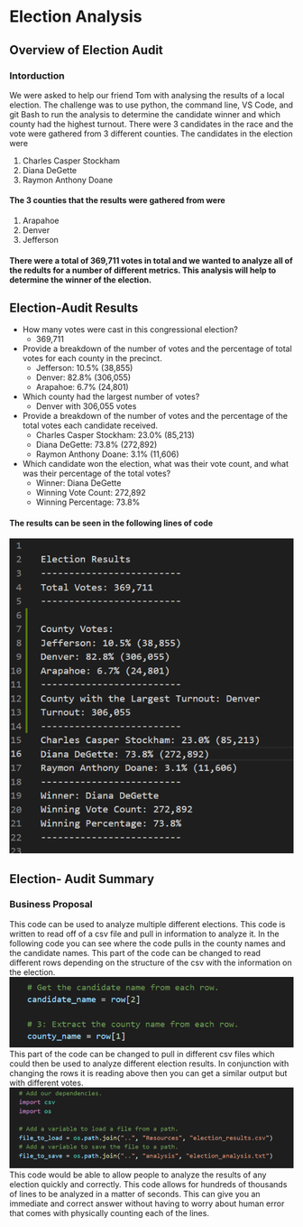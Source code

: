 # Election Analysis
## Overview of Election Audit
### Intorduction
We were asked to help our friend Tom with analysing the results of a local election. The challenge was to use python, the command line, VS Code, and git Bash to run the analysis to determine the candidate winner and which county had the highest turnout. There were 3 candidates in the race and the vote were gathered from 3 different counties. The candidates in the election were
1. Charles Casper Stockham
2. Diana DeGette
3. Raymon Anthony Doane
#### The 3 counties that the results were gathered from were
1. Arapahoe
2. Denver
3. Jefferson
#### There were a total of 369,711 votes in total and we wanted to analyze all of the redults for a number of different metrics. This analysis will help to determine the winner of the election.
## Election-Audit Results
* How many votes were cast in this congressional election?
  * 369,711
* Provide a breakdown of the number of votes and the percentage of total votes for each county in the precinct.
  * Jefferson: 10.5% (38,855)
  * Denver: 82.8% (306,055)
  * Arapahoe: 6.7% (24,801)
* Which county had the largest number of votes?
  *  Denver with 306,055 votes
* Provide a breakdown of the number of votes and the percentage of the total votes each candidate received.
  * Charles Casper Stockham: 23.0% (85,213)
  * Diana DeGette: 73.8% (272,892)
  * Raymon Anthony Doane: 3.1% (11,606) 
* Which candidate won the election, what was their vote count, and what was their percentage of the total votes?
  * Winner: Diana DeGette
  * Winning Vote Count: 272,892
  * Winning Percentage: 73.8% 
 #### The results can be seen in the following lines of code
 ![code image](https://github.com/allisonorourke-ufGfGy/Election_Analysis/blob/main/Pypoll.png)
 
## Election- Audit Summary
### Business Proposal
This code can be used to analyze multiple different elections. This code is written to read off of a csv file and pull in information to analyze it. In the following code you can see where the code pulls in the county names and the candidate names. This part of the code can be changed to read different rows depending on the structure of the csv with the information on the election.
![candidate name](https://github.com/allisonorourke-ufGfGy/Election_Analysis/blob/main/Pulling%20candidate.png)
This part of the code can be changed to pull in different csv files which could then be used to analyze different election results. In conjunction with changing the rows it is reading above then you can get a similar output but with different votes.
![import code](https://github.com/allisonorourke-ufGfGy/Election_Analysis/blob/main/import%20code.png)
This code would be able to allow people to analyze the results of any election quickly and correctly. This code allows for hundreds of thousands of lines to be analyzed in a matter of seconds. This can give you an immediate and correct answer without having to worry about human error that comes with physically counting each of the lines. 
